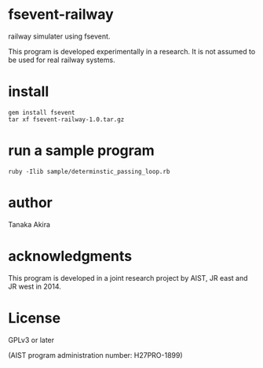 # fsevent-railway

railway simulater using fsevent.

This program is developed experimentally in a research.
It is not assumed to be used for real railway systems.

# install

```
gem install fsevent
tar xf fsevent-railway-1.0.tar.gz
```

# run a sample program

```
ruby -Ilib sample/determinstic_passing_loop.rb
```

# author

Tanaka Akira

# acknowledgments

This program is developed in a joint research project by
AIST, JR east and JR west in 2014.

# License
GPLv3 or later

(AIST program administration number: H27PRO-1899)
